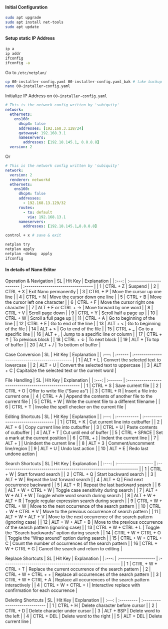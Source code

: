 #### Initial Configuration
```bash
sudo apt upgrade
sudo apt install net-tools
sudo apt update
```
#### Setup static IP Address
```bash
ip a
ip addr
ifconfig
ifconfig -a
```
Go to `/etc/netplan/`
```bash
cp 00-installer-config.yaml 00-installer-config.yaml_bak # take backup
nano 00-installer-config.yaml
```
Initialize IP Address on `00-installer-config.yaml`
```YAML
# This is the network config written by 'subiquity'
network:
  ethernets:
    ens160:
      dhcp4: false
      addresses: [192.168.3.128/24]
      gateway4: 192.168.3.1
      nameservers:
        addresses: [192.18.145.1, 8.8.8.8]
  version: 2
```
Or
```YAML
# This is the network config written by 'subiquity'
network:
  version: 2
  renderer: networkd
  ethernets:
    ens160:
      dhcp4: false
      addresses:
        - 192.168.13.129/32
      routes:
        - to: default
          via: 192.168.13.1
      nameservers:
        addresses: [192.18.145.1,8.8.8.8]
```
```bash
control + x # save & exit
```
```bash
netplan try
netplan apply
netplan –debug  apply
ifconfig
```
#### In details of Nano Editor
Operation & Navigation
|  SL   | Hit Key                  | Explanation                         |
| :---: | :----------------------- | :---------------------------------- |
|   1   | CTRL + Z                 | Suspend                             |
|   2   | CTRL + X                 | Exit Nano permanently               |
|   3   | CTRL + P                 | Move the cursor up one line         |
|   4   | CTRL + N                 | Move the cursor down one line       |
|   5   | CTRL + B                 | Move the cursor left one character  |
|   6   | CTRL + F                 | Move the cursor right one character |
|   7   | ALT + F or CTRL + →      | Move forward by one word            |
|   8   | CTRL + V                 | Scroll page down                    |
|   9   | CTRL + Y                 | Scroll half a page up               |
|  10   | CTRL + W                 | Scroll a full page up               |
|  11   | CTRL + A                 | Go to beginning of the line         |
|  12   | CTRL + E                 | Go to end of the line               |
|  13   | ALT + <                  | Go to beginning of the file         |
|  14   | ALT + >                  | Go to end of the file               |
|  15   | CTRL + _                 | Go to a specific line               |
|  16   | ALT + ,                  | Jump to a specific line or column   |
|  17   | CTRL + ↑                 | To previous block                   |
|  18   | CTRL + ↓                 | To next block                       |
|  19   | ALT + \|To top of buffer |
|  20   | ALT + /                  | To bottom of buffer                 |

Case Conversion
|  SL   | Hit Key | Explanation                                      |
| :---: | :------ | :----------------------------------------------- |
|   1   | ALT + L | Convert the selected text to lowercase           |
|   2   | ALT + U | Convert the selected text to uppercase           |
|   3   | ALT + C | Capitalize the selected text or the current word |

File Handling
|  SL   | Hit Key  | Explanation                                             |
| :---: | :------- | :------------------------------------------------------ |
|   1   | CTRL + S | Save current file                                       |
|   2   | CTRL + O | Offer to write file (“Save as”)                         |
|   3   | CTRL + R | Insert a file into current one                          |
|   4   | CTRL + A | Append the contents of another file to the current file |
|   5   | CTRL + W | Write the current file to a different filename          |
|   6   | CTRL + T | Invoke the spell checker on the current file            |

Editing Shortcuts 
|  SL   | Hit Key      | Explanation                        |
| :---: | :----------- | :--------------------------------- |
|   1   | CTRL + K     | Cut current line into cutbuffer    |
|   2   | ALT + 6      | Copy current line into cutbuffer   |
|   3   | CTRL + U     | Paste contents of cutbuffer        |
|   4   | ALT + T      | Cut until end of buffer            |
|   5   | CTRL + SPACE | Set a mark at the current position |
|   6   | CTRL + ]     | Indent the current line            |
|   7   | ALT + ]      | Unindent the current line          |
|   8   | ALT + 3      | Comment/uncomment line/region      |
|   9   | ALT + U      | Undo last action                   |
|  10   | ALT + E      | Redo last undone action            |

Search Shortcuts 
|  SL   | Hit Key             | Explanation                                                           |
| :---: | :------------------ | :-------------------------------------------------------------------- |
|   1   | CTRL + W            | Start forward search                                                  |
|   2   | CTRL + Q            | Start backward search                                                 |
|   3   | ALT + W             | Repeat the last forward search                                        |
|   4   | ALT + Q             | Find next occurrence backward                                         |
|   5   | ALT + R             | Repeat the last backward search                                       |
|   6   | ALT + W + CTRL + W  | Toggle case sensitivity during search                                 |
|   7   | ALT + W + ALT + W   | Toggle whole word search during search                                |
|   8   | ALT + W + ALT + R   | Toggle regular expression search during search                        |
|   9   | CTRL + W + CTRL + W | Move to the next occurrence of the search pattern                     |
|  10   | CTRL + W + CTRL + V | Move to the previous occurrence of search pattern                     |
|  11   | ALT + W + ALT + V   | Move to the next occurrence of the search pattern (ignoring case)     |
|  12   | ALT + W + ALT + B   | Move to the previous occurrence of the search pattern (ignoring case) |
|  13   | CTRL + W + CTRL + L | Toggle the “Search backwards” option during search                    |
|  14   | CTRL + W + CTRL + O | Toggle the “Wrap around” option during search                         |
|  15   | CTRL + W + CTRL + C | Count the number of occurrences of the search pattern                 |
|  16   | CTRL + W + CTRL + G | Cancel the search and return to editing                               |

Replace Shortcuts 
|  SL   | Hit Key             | Explanation                                                 |
| :---: | :------------------ | :---------------------------------------------------------- |
|   1   | CTRL + W + CTRL + T | Replace the current occurrence of the search pattern        |
|   2   | CTRL + W + CTRL + + | Replace all occurrences of the search pattern               |
|   3   | CTRL + W + CTRL + A | Replace all occurrences of the search pattern interactively |
|   4   | CTRL + W + CTRL + I | Interactive replace with confirmation for each occurrence   |

Deleting Shortcuts 
|  SL   | Hit Key    | Explanation                    |
| :---: | :--------- | :----------------------------- |
|   1   | CTRL + H   | Delete character before cursor |
|   2   | CTRL + D   | Delete character under cursor  |
|   3   | ALT + BSP  | Delete word to the left        |
|   4   | CTRL + DEL | Delete word to the right       |
|   5   | ALT + DEL  | Delete current line            |